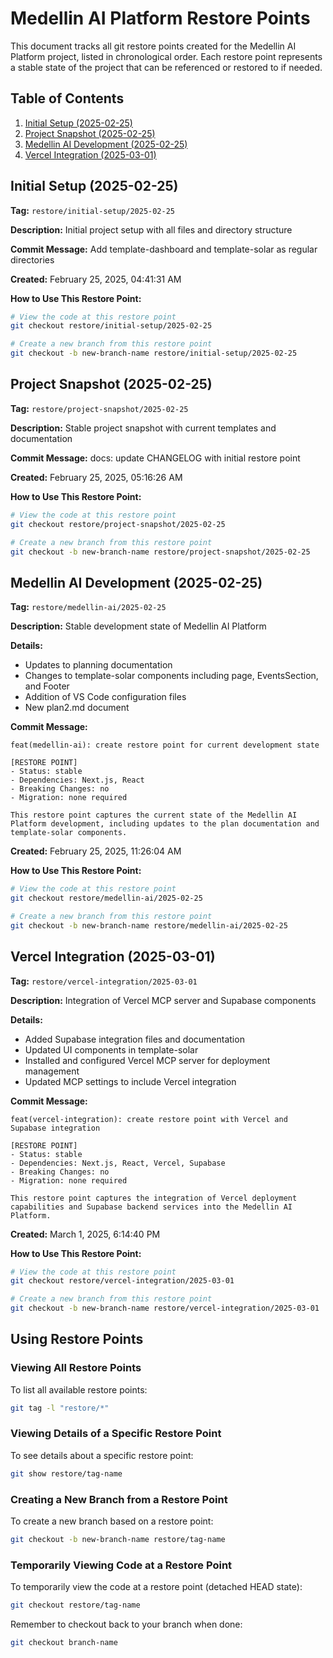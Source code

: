 # Medellin AI Platform Restore Points

This document tracks all git restore points created for the Medellin AI Platform project, listed in chronological order. Each restore point represents a stable state of the project that can be referenced or restored to if needed.

## Table of Contents

1. [Initial Setup (2025-02-25)](#initial-setup-2025-02-25)
2. [Project Snapshot (2025-02-25)](#project-snapshot-2025-02-25)
3. [Medellin AI Development (2025-02-25)](#medellin-ai-development-2025-02-25)
4. [Vercel Integration (2025-03-01)](#vercel-integration-2025-03-01)

## Initial Setup (2025-02-25)

**Tag:** `restore/initial-setup/2025-02-25`

**Description:** Initial project setup with all files and directory structure

**Commit Message:** Add template-dashboard and template-solar as regular directories

**Created:** February 25, 2025, 04:41:31 AM

**How to Use This Restore Point:**

```bash
# View the code at this restore point
git checkout restore/initial-setup/2025-02-25

# Create a new branch from this restore point
git checkout -b new-branch-name restore/initial-setup/2025-02-25
```

## Project Snapshot (2025-02-25)

**Tag:** `restore/project-snapshot/2025-02-25`

**Description:** Stable project snapshot with current templates and documentation

**Commit Message:** docs: update CHANGELOG with initial restore point

**Created:** February 25, 2025, 05:16:26 AM

**How to Use This Restore Point:**

```bash
# View the code at this restore point
git checkout restore/project-snapshot/2025-02-25

# Create a new branch from this restore point
git checkout -b new-branch-name restore/project-snapshot/2025-02-25
```

## Medellin AI Development (2025-02-25)

**Tag:** `restore/medellin-ai/2025-02-25`

**Description:** Stable development state of Medellin AI Platform

**Details:**

- Updates to planning documentation
- Changes to template-solar components including page, EventsSection, and Footer
- Addition of VS Code configuration files
- New plan2.md document

**Commit Message:**

```
feat(medellin-ai): create restore point for current development state

[RESTORE POINT]
- Status: stable
- Dependencies: Next.js, React
- Breaking Changes: no
- Migration: none required

This restore point captures the current state of the Medellin AI Platform development, including updates to the plan documentation and template-solar components.
```

**Created:** February 25, 2025, 11:26:04 AM

**How to Use This Restore Point:**

```bash
# View the code at this restore point
git checkout restore/medellin-ai/2025-02-25

# Create a new branch from this restore point
git checkout -b new-branch-name restore/medellin-ai/2025-02-25
```

## Vercel Integration (2025-03-01)

**Tag:** `restore/vercel-integration/2025-03-01`

**Description:** Integration of Vercel MCP server and Supabase components

**Details:**

- Added Supabase integration files and documentation
- Updated UI components in template-solar
- Installed and configured Vercel MCP server for deployment management
- Updated MCP settings to include Vercel integration

**Commit Message:**

```
feat(vercel-integration): create restore point with Vercel and Supabase integration

[RESTORE POINT]
- Status: stable
- Dependencies: Next.js, React, Vercel, Supabase
- Breaking Changes: no
- Migration: none required

This restore point captures the integration of Vercel deployment capabilities and Supabase backend services into the Medellin AI Platform.
```

**Created:** March 1, 2025, 6:14:40 PM

**How to Use This Restore Point:**

```bash
# View the code at this restore point
git checkout restore/vercel-integration/2025-03-01

# Create a new branch from this restore point
git checkout -b new-branch-name restore/vercel-integration/2025-03-01
```

## Using Restore Points

### Viewing All Restore Points

To list all available restore points:

```bash
git tag -l "restore/*"
```

### Viewing Details of a Specific Restore Point

To see details about a specific restore point:

```bash
git show restore/tag-name
```

### Creating a New Branch from a Restore Point

To create a new branch based on a restore point:

```bash
git checkout -b new-branch-name restore/tag-name
```

### Temporarily Viewing Code at a Restore Point

To temporarily view the code at a restore point (detached HEAD state):

```bash
git checkout restore/tag-name
```

Remember to checkout back to your branch when done:

```bash
git checkout branch-name
```
